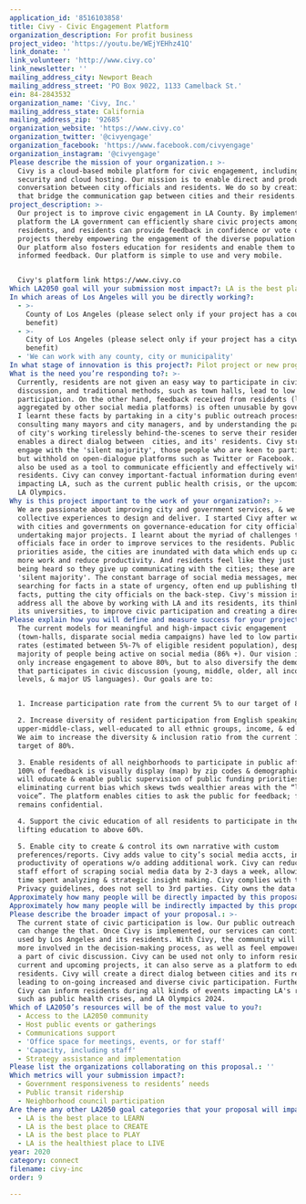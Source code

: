 ```yaml
---
application_id: '8516103858'
title: Civy - Civic Engagement Platform
organization_description: For profit business
project_video: 'https://youtu.be/WEjYEHhz41Q'
link_donate: ''
link_volunteer: 'http://www.civy.co'
link_newsletter: ''
mailing_address_city: Newport Beach
mailing_address_street: 'PO Box 9022, 1133 Camelback St.'
ein: 84-2843532
organization_name: 'Civy, Inc.'
mailing_address_state: California
mailing_address_zip: '92685'
organization_website: 'https://www.civy.co'
organization_twitter: '@civyengage'
organization_facebook: 'https://www.facebook.com/civyengage'
organization_instagram: '@civyengage'
Please describe the mission of your organization.: >-
  Civy is a cloud-based mobile platform for civic engagement, including cyber
  security and cloud hosting. Our mission is to enable direct and productive
  conversation between city officials and residents. We do so by creating tools
  that bridge the communication gap between cities and their residents. 
project_description: >-
  Our project is to improve civic engagement in LA County. By implementing our
  platform the LA government can efficiently share civic projects among its
  residents, and residents can provide feedback in confidence or vote on the
  projects thereby empowering the engagement of the diverse population of LA.
  Our platform also fosters education for residents and enable them to make
  informed feedback. Our platform is simple to use and very mobile.


  Civy's platform link https://www.civy.co 
Which LA2050 goal will your submission most impact?: LA is the best place to CONNECT
In which areas of Los Angeles will you be directly working?:
  - >-
    County of Los Angeles (please select only if your project has a countywide
    benefit)
  - >-
    City of Los Angeles (please select only if your project has a citywide
    benefit)
  - 'We can work with any county, city or municipality'
In what stage of innovation is this project?: Pilot project or new program (testing or implementing a new idea)
What is the need you’re responding to?: >-
  Currently, residents are not given an easy way to participate in civic
  discussion, and traditional methods, such as town halls, lead to low
  participation. On the other hand, feedback received from residents (largely
  aggregated by other social media platforms) is often unusable by governments.
  I learnt these facts by partaking in a city's public outreach process, by
  consulting many mayors and city managers, and by understanding the pain-points
  of city's working tirelessly behind-the-scenes to serve their residents. Civy
  enables a direct dialog between  cities, and its' residents. Civy strives to
  engage with the 'silent majority', those people who are keen to participate
  but withhold on open-dialogue platforms such as Twitter or Facebook. Civy can
  also be used as a tool to communicate efficiently and effectively with LA's
  residents. Civy can convey important-factual information during events
  impacting LA, such as the current public health crisis, or the upcoming 2028
  LA Olympics. 
Why is this project important to the work of your organization?: >-
  We are passionate about improving city and government services, & we have the
  collective experiences to design and deliver. I started Civy after working
  with cities and governments on governance-education for city officials
  undertaking major projects. I learnt about the myriad of challenges the city
  officials face in order to improve services to the residents. Public funding
  priorities aside, the cities are inundated with data which ends up causing
  more work and reduce productivity. And residents feel like they just aren't
  being heard so they give up communicating with the cities; these are the
  'silent majority'. The constant barrage of social media messages, media
  searching for facts in a state of urgency, often end up publishing the wrong
  facts, putting the city officials on the back-step. Civy's mission is to
  address all the above by working with LA and its residents, its think-tanks,
  its universities, to improve civic participation and creating a direct dialog.
Please explain how you will define and measure success for your project.: >-
  The current models for meaningful and high-impact civic engagement
  (town-halls, disparate social media campaigns) have led to low participation
  rates (estimated between 5%-7% of eligible resident population), despite
  majority of people being active on social media (86% +). Our vision is to not
  only increase engagement to above 80%, but to also diversify the demographics
  that participates in civic discussion (young, middle, older, all income
  levels, & major US languages). Our goals are to:


  1. Increase participation rate from the current 5% to our target of 80%.

  2. Increase diversity of resident participation from English speaking,
  upper-middle-class, well-educated to all ethnic groups, income, & ed levels.
  We aim to increase the diversity & inclusion ratio from the current 15% to our
  target of 80%.

  3. Enable residents of all neighborhoods to participate in public affairs.
  100% of feedback is visually display (map) by zip codes & demographics. This
  will educate & enable public supervision of public funding priorities,
  eliminating current bias which skews twds wealthier areas with the “loudest
  voice”. The platform enables cities to ask the public for feedback; feedback
  remains confidential.

  4. Support the civic education of all residents to participate in their govt,
  lifting education to above 60%.

  5. Enable city to create & control its own narrative with custom
  preferences/reports. Civy adds value to city’s social media accts, increasing
  productivity of operations w/o adding additional work. Civy can reduce tech
  staff effort of scraping social media data by 2-3 days a week, allowing more
  time spent analyzing & strategic insight making. Civy complies with the Data
  Privacy guidelines, does not sell to 3rd parties. City owns the data.
Approximately how many people will be directly impacted by this proposal?: '8000000'
Approximately how many people will be indirectly impacted by this proposal?: '2300000'
Please describe the broader impact of your proposal.: >-
  The current state of civic participation is low. Our public outreach platform
  can change the that. Once Civy is implemented, our services can continue to be
  used by Los Angeles and its residents. With Civy, the community will become
  more involved in the decision-making process, as well as feel empowered to be
  a part of civic discussion. Civy can be used not only to inform residents of
  current and upcoming projects, it can also serve as a platform to educate
  residents. Civy will create a direct dialog between cities and its residents,
  leading to on-going increased and diverse civic participation. Furthermore,
  Civy can inform residents during all kinds of events impacting LA's residents,
  such as public health crises, and LA Olympics 2024. 
Which of LA2050’s resources will be of the most value to you?:
  - Access to the LA2050 community
  - Host public events or gatherings
  - Communications support
  - 'Office space for meetings, events, or for staff'
  - 'Capacity, including staff'
  - Strategy assistance and implementation
Please list the organizations collaborating on this proposal.: ''
Which metrics will your submission impact?:
  - Government responsiveness to residents’ needs
  - Public transit ridership
  - Neighborhood council participation
Are there any other LA2050 goal categories that your proposal will impact?:
  - LA is the best place to LEARN
  - LA is the best place to CREATE
  - LA is the best place to PLAY
  - LA is the healthiest place to LIVE
year: 2020
category: connect
filename: civy-inc
order: 9

---
```

